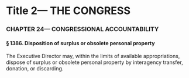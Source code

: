 
# Title 2— THE CONGRESS
### CHAPTER 24— CONGRESSIONAL ACCOUNTABILITY
#### § 1386. Disposition of surplus or obsolete personal property

The Executive Director may, within the limits of available appropriations, dispose of surplus or obsolete personal property by interagency transfer, donation, or discarding.
